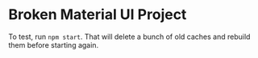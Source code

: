 # Broken Material UI Project

To test, run `npm start`.  That will delete a bunch of old caches and rebuild them before starting again.